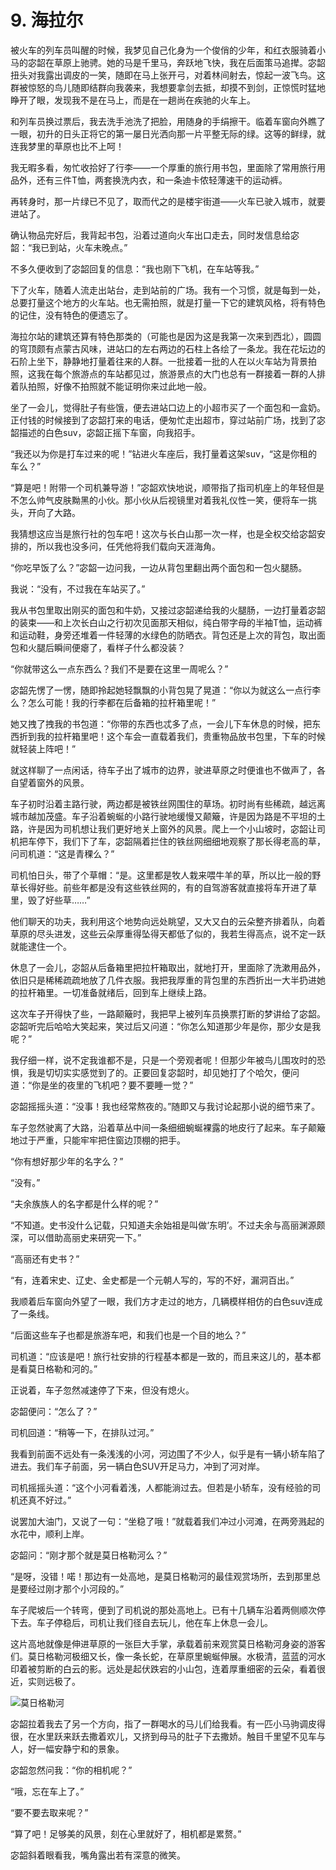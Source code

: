# 9. 海拉尔

被火车的列车员叫醒的时候，我梦见自己化身为一个俊俏的少年，和红衣服骑着小马的宓韶在草原上驰骋。她的马是千里马，奔跃地飞快，我在后面策马追撵。宓韶扭头对我露出调皮的一笑，随即在马上张开弓，对着林间射去，惊起一波飞鸟。这群被惊怒的鸟儿随即结群向我袭来，我想要拿剑去抵，却摸不到剑，正惊慌时猛地睁开了眼，发现我不是在马上，而是在一趟尚在疾驰的火车上。

和列车员换过票后，我去洗手池洗了把脸，用随身的手绢擦干。临着车窗向外瞧了一眼，初升的日头正将它的第一屡日光洒向那一片平整无际的绿。这等的鲜绿，就连我梦里的草原也比不上呵！

我无暇多看，匆忙收拾好了行李——一个厚重的旅行用书包，里面除了常用旅行用品外，还有三件T恤，两套换洗内衣，和一条迪卡侬轻薄速干的运动裤。

再转身时，那一片绿已不见了，取而代之的是楼宇街道——火车已驶入城市，就要进站了。

确认物品完好后，我背起书包，沿着过道向火车出口走去，同时发信息给宓韶：“我已到站，火车未晚点。”

不多久便收到了宓韶回复的信息：“我也刚下飞机，在车站等我。”

下了火车，随着人流走出站台，走到站前的广场。我有一个习惯，就是每到一处，总要打量这个地方的火车站。也无需拍照，就是打量一下它的建筑风格，将有特色的记住，没有特色的便遗忘了。

海拉尔站的建筑还算有特色那类的（可能也是因为这是我第一次来到西北），圆圆的穹顶颇有点蒙古风味，进站口的左右两边的石柱上各绘了一条龙。我在花坛边的石阶上坐下，静静地打量着往来的人群。一批接着一批的人在以火车站为背景拍照，这我在每个旅游点的车站都见过，旅游景点的大门也总有一群接着一群的人排着队拍照，好像不拍照就不能证明你来过此地一般。

坐了一会儿，觉得肚子有些饿，便去进站口边上的小超市买了一个面包和一盒奶。正付钱的时候接到了宓韶打来的电话，便匆忙走出超市，穿过站前广场，找到了宓韶描述的白色suv，宓韶正摇下车窗，向我招手。

“我还以为你是打车过来的呢！”钻进火车座后，我打量着这架suv，“这是你租的车么？”

“算是吧！附带一个司机兼导游！”宓韶欢快地说，顺带指了指司机座上的年轻但是不怎么帅气皮肤黝黑的小伙。那小伙从后视镜里对着我礼仪性一笑，便将车一挑头，开向了大路。

我猜想这应当是旅行社的包车吧！这次与长白山那一次一样，也是全权交给宓韶安排的，所以我也没多问，任凭他将我们载向天涯海角。

“你吃早饭了么？”宓韶一边问我，一边从背包里翻出两个面包和一包火腿肠。

我说：“没有，不过我在车站买了。”

我从书包里取出刚买的面包和牛奶，又接过宓韶递给我的火腿肠，一边打量着宓韶的装束——和上次长白山之行初次见面那天相似，纯白带字母的半袖T恤，运动裤和运动鞋，身旁还堆着一件轻薄的水绿色的防晒衣。背包还是上次的背包，取出面包和火腿后瞬间便瘪了，看样子什么都没装？

“你就带这么一点东西么？我们不是要在这里一周呢么？”

宓韶先愣了一愣，随即拎起她轻飘飘的小背包晃了晃道：“你以为就这么一点行李么？怎么可能！我的行李都在后备箱的拉杆箱里呢！”

她又拽了拽我的书包道：“你带的东西也忒多了点，一会儿下车休息的时候，把东西折到我的拉杆箱里吧！这个车会一直载着我们，贵重物品放书包里，下车的时候就轻装上阵吧！”

就这样聊了一点闲话，待车子出了城市的边界，驶进草原之时便谁也不做声了，各自望着窗外的风景。

车子初时沿着主路行驶，两边都是被铁丝网围住的草场。初时尚有些稀疏，越远离城市越加茂盛。车子沿着蜿蜒的小路行驶地缓慢又颠簸，许是因为路是不平坦的土路，许是因为司机想让我们更好地关上窗外的风景。爬上一个小山坡时，宓韶让司机把车停下，我们下了车，宓韶隔着拦住的铁丝网细细地观察了那长得老高的草，问司机道：“这是青稞么？”

司机怕日头，带了个草帽：“是。这里都是牧人栽来喂牛羊的草，所以比一般的野草长得好些。前些年都是没有这些铁丝网的，有的自驾游客就直接将车开进了草里，毁了好些草……”

他们聊天的功夫，我利用这个地势向远处眺望，又大又白的云朵整齐排着队，向着草原的尽头进发，这些云朵厚重得坠得天都低了似的，我若生得高点，说不定一跃就能逮住一个。

休息了一会儿，宓韶从后备箱里把拉杆箱取出，就地打开，里面除了洗漱用品外，依旧只是稀稀疏疏地放了几件衣服。我把我厚重的背包里的东西折出一大半扔进她的拉杆箱里。一切准备就绪后，回到车上继续上路。

这次车子开得快了些，一路颠簸时，我把早上被列车员换票打断的梦讲给了宓韶。宓韶听完后哈哈大笑起来，笑过后又问道：“你怎么知道那少年是你，那少女是我呢？”

我仔细一样，说不定我谁都不是，只是一个旁观者呢！但那少年被鸟儿围攻时的恐惧，我是切切实实感觉到了的。正要回复宓韶时，却见她打了个哈欠，便问道：“你是坐的夜里的飞机吧？要不要睡一觉？”

宓韶摇摇头道：“没事！我也经常熬夜的。”随即又与我讨论起那小说的细节来了。

车子忽然驶离了大路，沿着草丛中间一条细细蜿蜒裸露的地皮行了起来。车子颠簸地过于严重，只能牢牢把住窗边顶棚的把手。

“你有想好那少年的名字么？”

“没有。”

“夫余族族人的名字都是什么样的呢？”

“不知道。史书没什么记载，只知道夫余始祖是叫做‘东明’。不过夫余与高丽渊源颇深，可以借助高丽史来研究一下。”

“高丽还有史书？”

“有，连着宋史、辽史、金史都是一个元朝人写的，写的不好，漏洞百出。”

我顺着后车窗向外望了一眼，我们方才走过的地方，几辆模样相仿的白色suv连成了一条线。

“后面这些车子也都是旅游车吧，和我们也是一个目的地么？”

司机道：“应该是吧！旅行社安排的行程基本都是一致的，而且来这儿的，基本都是看莫日格勒和河的。”

正说着，车子忽然减速停了下来，但没有熄火。

宓韶便问：“怎么了？”

司机回道：“稍等一下，在排队过河。”

我看到前面不远处有一条浅浅的小河，河边围了不少人，似乎是有一辆小轿车陷了进去。我们车子前面，另一辆白色SUV开足马力，冲到了河对岸。

司机摇摇头道：“这个小河看着浅，人都能淌过去。但若是小轿车，没有经验的司机还真不好过。”

说罢加大油门，又说了一句：“坐稳了哦！”就载着我们冲过小河滩，在两旁溅起的水花中，顺利上岸。

宓韶问：“刚才那个就是莫日格勒河么？”

“是呀，没错！喏！那边有一处高地，是莫日格勒河的最佳观赏场所，去到那里总是要经过刚才那个小河段的。”

车子爬坡后一个转弯，便到了司机说的那处高地上。已有十几辆车沿着两侧顺次停下去。车子停稳后，司机让我们径自去玩儿，他在车上休息一会儿。

这片高地就像是伸进草原的一张巨大手掌，承载着前来观赏莫日格勒河身姿的游客们。莫日格勒河极细又长，像一条长蛇，在草原里蜿蜒伸展。水极清，蓝蓝的河水印着被剪断的白云的影。远处是起伏跌宕的小山包，连着厚重细密的云朵，看着很近，实则远极了。

![莫日格勒河](/img/hulunbeier/eerguna.jpg)

宓韶拉着我去了另一个方向，指了一群喝水的马儿们给我看。有一匹小马驹调皮得很，在水里跃来跃去撒着欢儿，又挤到母马的肚子下去撒娇。触目千里望不见车与人，好一幅安静宁和的景象。

宓韶忽然问我：“你的相机呢？”

“哦，忘在车上了。”

“要不要去取来呢？”

“算了吧！足够美的风景，刻在心里就好了，相机都是累赘。”

宓韶斜着眼看我，嘴角露出若有深意的微笑。



